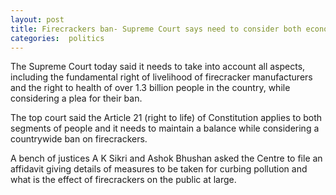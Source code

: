 ```yaml
---
layout: post
title: Firecrackers ban- Supreme Court says need to consider both economic and health aspects of people
categories:  politics
---
```


The Supreme Court today said it needs to take into account all aspects, including the fundamental right of livelihood of firecracker manufacturers and the right to health of over 1.3 billion people in the country, while considering a plea for their ban.

The top court said the Article 21 (right to life) of Constitution applies to both segments of people and it needs to maintain a balance while considering a countrywide ban on firecrackers.

A bench of justices A K Sikri and Ashok Bhushan asked the Centre to file an affidavit giving details of measures to be taken for curbing pollution and what is the effect of firecrackers on the public at large. 